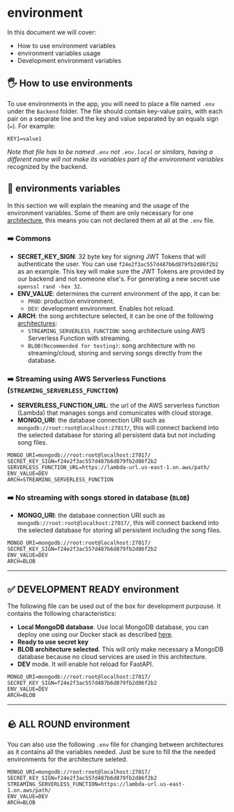 # environment

In this document we will cover:

- How to use environment variables
- environment variables usage
- Development environment variables

## 🖐️ How to use environments

To use environments in the app, you will need to place a file named `.env` under the `Backend` folder. The file should contain key-value pairs, with each pair on a separate line and the key and value separated by an equals sign (`=`). For example:

```
KEY1=value1
```

_Note that file has to be named `.env` not `.env.local` or similars, having a different name will not make its variables part of the environment variables_ recognized by the backend.

## 📄 environments variables

In this section we will explain the meaning and the usage of the environment variables. Some of them are only necessary for one [architecture](../Architecture.md), this means you can not declared them at all at the `.env` file.

### ➡️ Commons

- **SECRET_KEY_SIGN**: 32 byte key for signing JWT Tokens that will authenticate the user. You can use `f24e2f3ac557d487b6d879fb2d86f2b2` as an example. This key will make sure the JWT Tokens are provided by our backend and not someone else's. For generating a new secret use `openssl rand -hex 32`.
- **ENV_VALUE**: determines the current environment of the app, it can be:
  - `PROD`: production environment.
  - `DEV`: development environment. Enables hot reload.
- **ARCH**: the song architecture selected, it can be one of the following [architectures](../Architecture.md):
  - `STREAMING_SERVERLESS_FUNCTION`: song architecture using AWS Serverless Function with streaming.
  - `BLOB(Recommended for testing)`: song architecture with no streaming/cloud, storing and serving songs directly from the database.

### ➡️ Streaming using AWS Serverless Functions (`STREAMING_SERVERLESS_FUNCTION`)

- **SERVERLESS_FUNCTION_URL**: the url of the AWS serverless function (Lambda) that manages songs and comunicates with cloud storage.
- **MONGO_URI**: the database connection URI such as `mongodb://root:root@localhost:27017/`, this will connect backend into the selected database for storing all persistent data but not including song files.

```
MONGO_URI=mongodb://root:root@localhost:27017/
SECRET_KEY_SIGN=f24e2f3ac557d487b6d879fb2d86f2b2
SERVERLESS_FUNCTION_URL=https://lambda-url.us-east-1.on.aws/path/
ENV_VALUE=DEV
ARCH=STREAMING_SERVERLESS_FUNCTION
```

### ➡️ No streaming with songs stored in database (`BLOB`)

- **MONGO_URI**: the database connection URI such as `mongodb://root:root@localhost:27017/`, this will connect backend into the selected database for storing all persistent including the song files.

```
MONGO_URI=mongodb://root:root@localhost:27017/
SECRET_KEY_SIGN=f24e2f3ac557d487b6d879fb2d86f2b2
ENV_VALUE=DEV
ARCH=BLOB
```

---

## ✅ DEVELOPMENT READY environment

The following file can be used out of the box for development purpouse. It contains the following characteristics:

- **Local MongoDB database**. Use local MongoDB database, you can deploy one using our Docker stack as described [here](Docker.md).
- **Ready to use secret key**
- **BLOB architecture selected**. This will only make necessary a MongoDB database because no cloud services are used in this architecture.
- **DEV** mode. It will enable hot reload for FastAPI.

```
MONGO_URI=mongodb://root:root@localhost:27017/
SECRET_KEY_SIGN=f24e2f3ac557d487b6d879fb2d86f2b2
ENV_VALUE=DEV
ARCH=BLOB
```

---

## 🪨 ALL ROUND environment

You can also use the following `.env` file for changing between architectures as it contains all the variables needed. Just be sure to fill the the needed environments for the architecture seleted.

```
MONGO_URI=mongodb://root:root@localhost:27017/
SECRET_KEY_SIGN=f24e2f3ac557d487b6d879fb2d86f2b2
STREAMING_SERVERLESS_FUNCTION=https://lambda-url.us-east-1.on.aws/path/
ENV_VALUE=DEV
ARCH=BLOB
```

